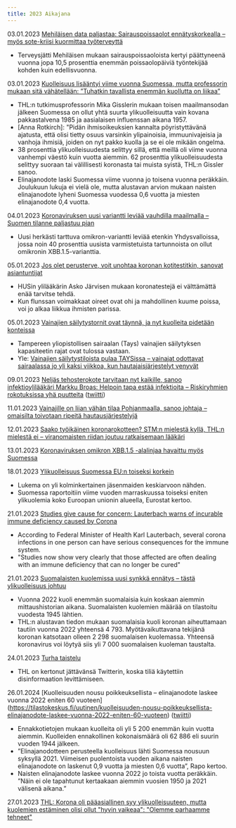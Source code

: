 ```yaml
---
title: 2023 Aikajana
---
```


03.01.2023 [Mehiläisen data paljastaa: Sairauspoissaolot ennätyskorkealla – myös sote-kriisi kuormittaa työterveyttä](https://www.mtvuutiset.fi/artikkeli/mehilaisen-data-paljastaa-sairauspoissaolot-ennatyskorkealla-myos-sote-kriisi-kuormittaa-tyoterveytta/8603724)
* Terveysjätti Mehiläisen mukaan sairauspoissaoloista kertyi päättyneenä vuonna jopa 10,5 prosenttia enemmän poissaolopäiviä työntekijää kohden kuin edellisvuonna.

03.01.2023 [Kuolleisuus lisääntyi viime vuonna Suomessa, mutta professorin mukaan sitä vähätellään: ”Tuhatkin tavallista enemmän kuollutta on liikaa”](https://www.iltalehti.fi/politiikka/a/1a359bbe-930a-4318-b7c7-c8380a46c809)
* THL:n tutkimusprofessorin Mika Gisslerin mukaan toisen maailmansodan jälkeen Suomessa on ollut yhtä suurta ylikuolleisuutta vain kovana pakkastalvena 1985 ja aasialaisen influenssan aikana 1957.
* [Anna Rotkirch]: "Pidän ihmisoikeuksien kannalta pöyristyttävänä ajatusta, että olisi tietty osuus varsinkin ylipainoisia, immuunivajeisia ja vanhoja ihmisiä, joiden on nyt pakko kuolla ja se ei ole mikään ongelma.
* 38 prosenttia ylikuolleisuudesta selittyy sillä, että meillä oli viime vuonna vanhempi väestö kuin vuotta aiemmin. 62 prosenttia ylikuolleisuudesta selittyy suoraan tai välillisesti koronasta tai muista syistä, THL:n Gissler sanoo.
* Elinajanodote laski Suomessa viime vuonna jo toisena vuonna peräkkäin. Joulukuun lukuja ei vielä ole, mutta alustavan arvion mukaan naisten elinajanodote lyheni Suomessa vuodessa 0,6 vuotta ja miesten elinajanodote 0,4 vuotta.

04.01.2023 [Koronaviruksen uusi variantti leviää vauhdilla maailmalla – Suomen tilanne paljastuu pian](https://www.mtvuutiset.fi/artikkeli/koronaviruksen-uusi-variantti-leviaa-vauhdilla-maailmalla-suomen-tilanne-paljastuu-pian/8603438)
* Uusi herkästi tarttuva omikron-variantti leviää etenkin Yhdysvalloissa, jossa noin 40 prosenttia uusista varmistetuista tartunnoista on ollut omikronin XBB.1.5-varianttia.

05.01.2023 [Jos olet perusterve, voit unohtaa koronan kotitestitkin, sanovat asiantuntijat](https://yle.fi/a/74-20011346)
* HUSin ylilääkärin Asko Järvisen mukaan koronatestejä ei välttämättä enää tarvitse tehdä.
* Kun flunssan voimakkaat oireet ovat ohi ja mahdollinen kuume poissa, voi jo alkaa liikkua ihmisten parissa.

05.01.2023 [Vainajien säilytys­tornit ovat täynnä, ja nyt kuolleita pidetään konteissa](https://www.hs.fi/kotimaa/art-2000009309103.html)
* Tampereen yliopistollisen sairaalan (Tays) vainajien säilytyksen kapasiteetin rajat ovat tulossa vastaan.
* Yle: [Vainajien säilytystiloista pulaa TAYSissa – vainajat odottavat sairaalassa jo yli kaksi viikkoa, kun hautajaisjärjestelyt venyvät](https://yle.fi/a/74-20011931)

09.01.2023 [Neljäs tehosterokote tarvitaan nyt kaikille, sanoo infektioylilääkäri Markku Broas: Helpoin tapa estää infektioita – Riskiryhmien rokotuksissa yhä puutteita](https://www.apu.fi/artikkelit/koronarokote-neljas-tehoste-kaikille-markku-broas-listaa-syyt) ([twiitti](https://twitter.com/apulehti/status/1612539862095110150))

11.01.2023 [Vainajille on liian vähän tilaa Pohjanmaalla, sanoo johtaja – omaisilta toivotaan ripeitä hautausjärjestelyjä](https://yle.fi/a/74-20012426)

12.01.2023 [Saako työikäinen koronarokotteen? STM:n mielestä kyllä, THL:n mielestä ei – viranomaisten riidan joutuu ratkaisemaan lääkäri](https://yle.fi/a/74-20012409)

13.01.2023 [Koronaviruksen omikron XBB.1.5 -alalinjaa havaittu myös Suomessa](https://thl.fi/fi/-/koronaviruksen-omikron-xbb.1.5-alalinjaa-havaittu-myos-suomessa)

18.01.2023 [Ylikuolleisuus Suomessa EU:n toiseksi korkein](https://www.verkkouutiset.fi/a/ylikuolleisuus-suomessa-eun-toiseksi-korkein/#0ddaa39f)
* Lukema on yli kolminkertainen jäsenmaiden keskiarvoon nähden.
* Suomessa raportoitiin viime vuoden marraskuussa toiseksi eniten ylikuolemia koko Euroopan unionin alueella, Eurostat kertoo.

21.01.2023 [Studies give cause for concern: Lauterbach warns of incurable immune deficiency caused by Corona](https://www.archyde.com/studies-give-cause-for-concern-lauterbach-warns-of-incurable-immune-deficiency-caused-by-corona/)
* According to Federal Minister of Health Karl Lauterbach, several corona infections in one person can have serious consequences for the immune system.
* "Studies now show very clearly that those affected are often dealing with an immune deficiency that can no longer be cured"

21.01.2023 [Suomalaisten kuolemissa uusi synkkä ennätys – tästä ylikuolleisuus johtuu](https://www.is.fi/kotimaa/art-2000009330947.html)
* Vuonna 2022 kuoli enemmän suomalaisia kuin koskaan aiemmin mittaushistorian aikana. Suomalaisten kuolemien määrää on tilastoitu vuodesta 1945 lähtien.
* THL:n alustavan tiedon mukaan suomalaisia kuoli koronan aiheuttamaan tautiin vuonna 2022 yhteensä 4 793. Myötävaikuttavana tekijänä koronan katsotaan olleen 2 298 suomalaisen kuolemassa. Yhteensä koronavirus voi löytyä siis yli 7 000 suomalaisen kuoleman taustalta.

24.01.2023 [Turha taistelu](https://suomenkuvalehti.fi/uutisviikko/thl-tuhlasi-resursseja-twitteriin-jalkiviisaana-mietin-etta-paatoksen-lahtea-sielta-olisi-voinut-tehda-jo-aiemmin/)
* THL on kertonut jättävänsä Twitterin, koska tiliä käytettiin disinformaation levittämiseen.


26.01.2024 [Kuolleisuuden nousu poikkeuksellista – elinajanodote laskee vuonna 2022 eniten 60 vuoteen]
(https://tilastokeskus.fi/uutinen/kuolleisuuden-nousu-poikkeuksellista-elinajanodote-laskee-vuonna-2022-eniten-60-vuoteen)
([twiitti](https://twitter.com/Tilastokeskus/status/1618495189471072256))
* Ennakkotietojen mukaan kuolleita oli yli 5 200 enemmän kuin vuotta aiemmin. Kuolleiden ennakollinen kokonaismäärä oli 62 886 eli suurin vuoden 1944 jälkeen. 
* ”Elinajanodotteen perusteella kuolleisuus lähti Suomessa nousuun syksyllä 2021. Viimeisen puolentoista vuoden aikana naisten elinajanodote on laskenut 0,9 vuotta ja miesten 0,6 vuotta”, Rapo kertoo.
* Naisten elinajanodote laskee vuonna 2022 jo toista vuotta peräkkäin.  ”Näin ei ole tapahtunut kertaakaan aiemmin vuosien 1950 ja 2021 välisenä aikana.”

27.01.2023 [THL: Korona oli pääasiallinen syy ylikuolleisuuteen, mutta kuolemien estäminen olisi ollut "hyvin vaikeaa": "Olemme parhaamme tehneet"](https://www.mtvuutiset.fi/artikkeli/thl-korona-oli-paaasiallinen-syy-ylikuolleisuuteen-mutta-kuolemien-estaminen-olisi-ollut-hyvin-vaikeaa-olemme-parhaamme-tehneet/8619940#gs.obfqs5)


